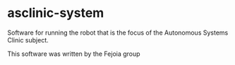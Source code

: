 # asclinic-system

Software for running the robot that is the focus of the Autonomous Systems Clinic subject.

This software was written by the Fejoia group
